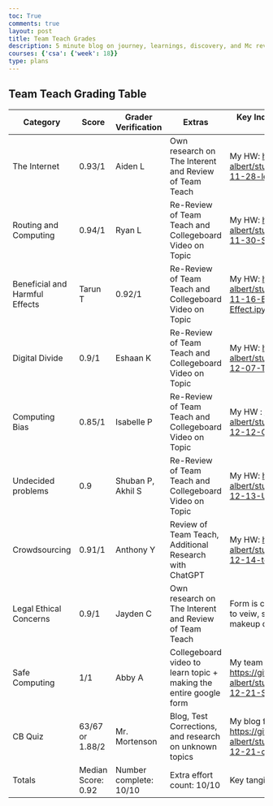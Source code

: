 ```yaml
---
toc: True
comments: true
layout: post
title: Team Teach Grades
description: 5 minute blog on journey, learnings, discovery, and Mc review
courses: {'csa': {'week': 18}}
type: plans
---
```


## Team Teach Grading Table

| Category | 	Score   |	Grader Verification	 |  Extras	|  Key Indicators: Blog, GitHub File(s) and Key Commits |
| -------- | ---------- | ---------------------- | -------- | ----------------------------------------------------- |
| The Internet | 0.93/1 | Aiden L | Own research on The Interent and Review of Team Teach | My HW: https://github.com/abby-albert/student/blob/main/_posts/2023-11-28-lesson1hwtri2.md | 	 	 	 
| Routing and Computing | 0.94/1  | Ryan L | Re-Review of Team Teach and Collegeboard Video on Topic | My HW:  https://github.com/abby-albert/student/blob/main/_posts/2023-11-30-StudentTeahing.ipynb |
| Beneficial and Harmful Effects | Tarun T | 0.92/1 | Re-Review of Team Teach and Collegeboard Video on Topic | My HW: https://github.com/abby-albert/student/blob/main/_posts/2023-11-16-Beneficial-and-Harmful-Effect.ipynb |	 
| Digital Divide | 0.9/1 | Eshaan K | Re-Review of Team Teach and Collegeboard Video on Topic | My HW: https://github.com/abby-albert/student/blob/main/_posts/2023-12-07-TeamTeach.ipynb |	 	 
| Computing Bias | 0.85/1 | Isabelle P | Re-Review of Team Teach and Collegeboard Video on Topic | My HW : https://github.com/abby-albert/student/blob/main/_posts/2023-12-12-Computing-Bias.ipynb |	 	 	 
| Undecided problems | 0.9 | Shuban P, Akhil S | Re-Review of Team Teach and Collegeboard Video on Topic | My HW: https://github.com/abby-albert/student/blob/main/_posts/2023-12-13-Undecided-Problems.ipynb |
| Crowdsourcing | 0.91/1 | Anthony Y | Review of Team Teach, Additional Research with ChatGPT |	My HW: https://github.com/abby-albert/student/blob/main/_posts/2023-12-14-teamteach.ipynb | 	 	 	 
| Legal Ethical Concerns | 0.9/1 | Jayden C | Own research on The Interent and Review of Team Teach | Form is closed, so no score is avaliable to veiw, scorer said "Full score on makeup quiz" |	 	 	 
| Safe Computing | 1/1 | Abby A | Collegeboard video to learn topic + making the entire google form | My team Teach: https://github.com/abby-albert/student/blob/main/_posts/2023-12-21-Safe_Computing.ipynb |	 	 	 	 
| CB Quiz | 63/67 or 1.88/2 | Mr. Mortenson | Blog, Test Corrections, and research on unknown topics | My blog for CB quiz review: https://github.com/abby-albert/student/blob/main/_posts/2023-12-21-collegeboardmc.md |
| Totals | Median Score: 0.92 | Number complete: 10/10 | Extra effort count: 10/10 | Key tangible assets count: 10/10 |
